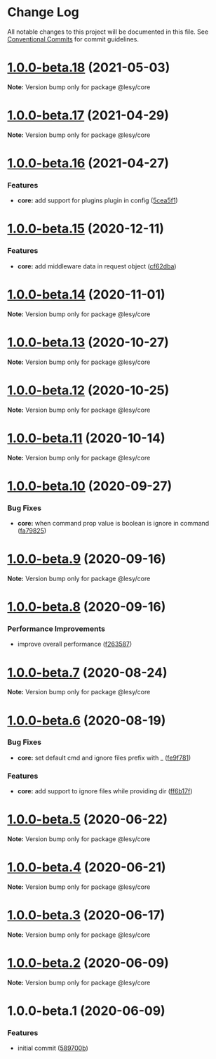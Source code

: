 # Change Log

All notable changes to this project will be documented in this file.
See [Conventional Commits](https://conventionalcommits.org) for commit guidelines.

# [1.0.0-beta.18](https://github.com/lokesh-coder/lesyjs/compare/v1.0.0-beta.17...v1.0.0-beta.18) (2021-05-03)

**Note:** Version bump only for package @lesy/core





# [1.0.0-beta.17](https://github.com/lokesh-coder/lesyjs/compare/v1.0.0-beta.16...v1.0.0-beta.17) (2021-04-29)

**Note:** Version bump only for package @lesy/core





# [1.0.0-beta.16](https://github.com/lokesh-coder/lesyjs/compare/v1.0.0-beta.15...v1.0.0-beta.16) (2021-04-27)


### Features

* **core:** add support for plugins plugin in config ([5cea5f1](https://github.com/lokesh-coder/lesyjs/commit/5cea5f11bd29d49890117bdd2575173e9f7890c7))





# [1.0.0-beta.15](https://github.com/lokesh-coder/lesyjs/compare/v1.0.0-beta.14...v1.0.0-beta.15) (2020-12-11)


### Features

* **core:** add middleware data in request object ([cf62dba](https://github.com/lokesh-coder/lesyjs/commit/cf62dbaf39d1e1cc02f243ccec0b6e15b8b472b0))





# [1.0.0-beta.14](https://github.com/lokesh-coder/lesyjs/compare/v1.0.0-beta.13...v1.0.0-beta.14) (2020-11-01)

**Note:** Version bump only for package @lesy/core





# [1.0.0-beta.13](https://github.com/lokesh-coder/lesyjs/compare/v1.0.0-beta.12...v1.0.0-beta.13) (2020-10-27)

**Note:** Version bump only for package @lesy/core





# [1.0.0-beta.12](https://github.com/lokesh-coder/lesyjs/compare/v1.0.0-beta.11...v1.0.0-beta.12) (2020-10-25)

**Note:** Version bump only for package @lesy/core





# [1.0.0-beta.11](https://github.com/lokesh-coder/lesyjs/compare/v1.0.0-beta.10...v1.0.0-beta.11) (2020-10-14)

**Note:** Version bump only for package @lesy/core





# [1.0.0-beta.10](https://github.com/lokesh-coder/lesyjs/compare/v1.0.0-beta.9...v1.0.0-beta.10) (2020-09-27)


### Bug Fixes

* **core:** when command prop value is boolean is ignore in command ([fa79825](https://github.com/lokesh-coder/lesyjs/commit/fa79825f07c3e93f987cb6f804edac7cbc666ad7))





# [1.0.0-beta.9](https://github.com/lokesh-coder/lesyjs/compare/v1.0.0-beta.8...v1.0.0-beta.9) (2020-09-16)

**Note:** Version bump only for package @lesy/core





# [1.0.0-beta.8](https://github.com/lokesh-coder/lesyjs/compare/v1.0.0-beta.7...v1.0.0-beta.8) (2020-09-16)


### Performance Improvements

* improve overall performance ([f263587](https://github.com/lokesh-coder/lesyjs/commit/f2635870954e202ddcfffc252c9dac4387abe3f1))





# [1.0.0-beta.7](https://github.com/lokesh-coder/lesyjs/compare/v1.0.0-beta.6...v1.0.0-beta.7) (2020-08-24)

**Note:** Version bump only for package @lesy/core





# [1.0.0-beta.6](https://github.com/lokesh-coder/lesyjs/compare/v1.0.0-beta.5...v1.0.0-beta.6) (2020-08-19)


### Bug Fixes

* **core:** set default cmd and ignore files prefix with _ ([fe9f781](https://github.com/lokesh-coder/lesyjs/commit/fe9f781ca6c3a04ebb77b63cbaad83b13c22c9b5))


### Features

* **core:** add support to ignore files while providing dir ([ff6b17f](https://github.com/lokesh-coder/lesyjs/commit/ff6b17f610e4229db43ac1d0ea19f09674c01fba))





# [1.0.0-beta.5](https://github.com/lokesh-coder/lesyjs/compare/v1.0.0-beta.4...v1.0.0-beta.5) (2020-06-22)

**Note:** Version bump only for package @lesy/core





# [1.0.0-beta.4](https://github.com/lokesh-coder/lesyjs/compare/v1.0.0-beta.3...v1.0.0-beta.4) (2020-06-21)

**Note:** Version bump only for package @lesy/core





# [1.0.0-beta.3](https://github.com/lokesh-coder/lesyjs/compare/v1.0.0-beta.2...v1.0.0-beta.3) (2020-06-17)

**Note:** Version bump only for package @lesy/core





# [1.0.0-beta.2](https://github.com/lokesh-coder/lesyjs/compare/v1.0.0-beta.1...v1.0.0-beta.2) (2020-06-09)

**Note:** Version bump only for package @lesy/core





# 1.0.0-beta.1 (2020-06-09)


### Features

* initial commit ([589700b](https://github.com/lokesh-coder/lesyjs/commit/589700ba0d0f738bbfd77c2f921b81c4098adec9))
